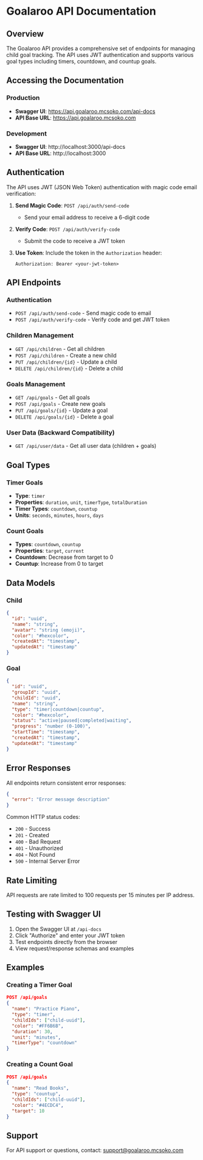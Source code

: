 # Goalaroo API Documentation

## Overview

The Goalaroo API provides a comprehensive set of endpoints for managing child goal tracking. The API uses JWT authentication and supports various goal types including timers, countdown, and countup goals.

## Accessing the Documentation

### Production
- **Swagger UI**: https://api.goalaroo.mcsoko.com/api-docs
- **API Base URL**: https://api.goalaroo.mcsoko.com

### Development
- **Swagger UI**: http://localhost:3000/api-docs
- **API Base URL**: http://localhost:3000

## Authentication

The API uses JWT (JSON Web Token) authentication with magic code email verification:

1. **Send Magic Code**: `POST /api/auth/send-code`
   - Send your email address to receive a 6-digit code
   
2. **Verify Code**: `POST /api/auth/verify-code`
   - Submit the code to receive a JWT token
   
3. **Use Token**: Include the token in the `Authorization` header:
   ```
   Authorization: Bearer <your-jwt-token>
   ```

## API Endpoints

### Authentication
- `POST /api/auth/send-code` - Send magic code to email
- `POST /api/auth/verify-code` - Verify code and get JWT token

### Children Management
- `GET /api/children` - Get all children
- `POST /api/children` - Create a new child
- `PUT /api/children/{id}` - Update a child
- `DELETE /api/children/{id}` - Delete a child

### Goals Management
- `GET /api/goals` - Get all goals
- `POST /api/goals` - Create new goals
- `PUT /api/goals/{id}` - Update a goal
- `DELETE /api/goals/{id}` - Delete a goal

### User Data (Backward Compatibility)
- `GET /api/user/data` - Get all user data (children + goals)

## Goal Types

### Timer Goals
- **Type**: `timer`
- **Properties**: `duration`, `unit`, `timerType`, `totalDuration`
- **Timer Types**: `countdown`, `countup`
- **Units**: `seconds`, `minutes`, `hours`, `days`

### Count Goals
- **Types**: `countdown`, `countup`
- **Properties**: `target`, `current`
- **Countdown**: Decrease from target to 0
- **Countup**: Increase from 0 to target

## Data Models

### Child
```json
{
  "id": "uuid",
  "name": "string",
  "avatar": "string (emoji)",
  "color": "#hexcolor",
  "createdAt": "timestamp",
  "updatedAt": "timestamp"
}
```

### Goal
```json
{
  "id": "uuid",
  "groupId": "uuid",
  "childId": "uuid",
  "name": "string",
  "type": "timer|countdown|countup",
  "color": "#hexcolor",
  "status": "active|paused|completed|waiting",
  "progress": "number (0-100)",
  "startTime": "timestamp",
  "createdAt": "timestamp",
  "updatedAt": "timestamp"
}
```

## Error Responses

All endpoints return consistent error responses:

```json
{
  "error": "Error message description"
}
```

Common HTTP status codes:
- `200` - Success
- `201` - Created
- `400` - Bad Request
- `401` - Unauthorized
- `404` - Not Found
- `500` - Internal Server Error

## Rate Limiting

API requests are rate limited to 100 requests per 15 minutes per IP address.

## Testing with Swagger UI

1. Open the Swagger UI at `/api-docs`
2. Click "Authorize" and enter your JWT token
3. Test endpoints directly from the browser
4. View request/response schemas and examples

## Examples

### Creating a Timer Goal
```json
POST /api/goals
{
  "name": "Practice Piano",
  "type": "timer",
  "childIds": ["child-uuid"],
  "color": "#FF6B6B",
  "duration": 30,
  "unit": "minutes",
  "timerType": "countdown"
}
```

### Creating a Count Goal
```json
POST /api/goals
{
  "name": "Read Books",
  "type": "countup",
  "childIds": ["child-uuid"],
  "color": "#4ECDC4",
  "target": 10
}
```

## Support

For API support or questions, contact: support@goalaroo.mcsoko.com 